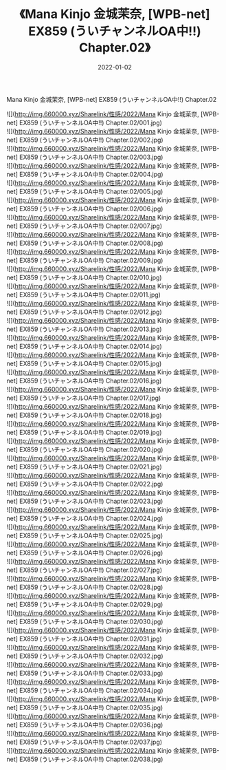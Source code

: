 ﻿---
layout: post
title:  《Mana Kinjo 金城茉奈, [WPB-net] EX859 (ういチャンネルOA中!!) Chapter.02》
date:   2022-01-02
img: http://img.660000.xyz/Sharelink/性感/2022/Mana Kinjo 金城茉奈, [WPB-net] EX859 (ういチャンネルOA中!!) Chapter.02/000.jpg
categories: [美女, 清纯, 唯美]
---

Mana Kinjo 金城茉奈, [WPB-net] EX859 (ういチャンネルOA中!!) Chapter.02

  ![](http://img.660000.xyz/Sharelink/性感/2022/Mana Kinjo 金城茉奈, [WPB-net] EX859 (ういチャンネルOA中!!) Chapter.02/001.jpg) <br> ![](http://img.660000.xyz/Sharelink/性感/2022/Mana Kinjo 金城茉奈, [WPB-net] EX859 (ういチャンネルOA中!!) Chapter.02/002.jpg) <br> ![](http://img.660000.xyz/Sharelink/性感/2022/Mana Kinjo 金城茉奈, [WPB-net] EX859 (ういチャンネルOA中!!) Chapter.02/003.jpg) <br> ![](http://img.660000.xyz/Sharelink/性感/2022/Mana Kinjo 金城茉奈, [WPB-net] EX859 (ういチャンネルOA中!!) Chapter.02/004.jpg) <br> ![](http://img.660000.xyz/Sharelink/性感/2022/Mana Kinjo 金城茉奈, [WPB-net] EX859 (ういチャンネルOA中!!) Chapter.02/005.jpg) <br> ![](http://img.660000.xyz/Sharelink/性感/2022/Mana Kinjo 金城茉奈, [WPB-net] EX859 (ういチャンネルOA中!!) Chapter.02/006.jpg) <br> ![](http://img.660000.xyz/Sharelink/性感/2022/Mana Kinjo 金城茉奈, [WPB-net] EX859 (ういチャンネルOA中!!) Chapter.02/007.jpg) <br> ![](http://img.660000.xyz/Sharelink/性感/2022/Mana Kinjo 金城茉奈, [WPB-net] EX859 (ういチャンネルOA中!!) Chapter.02/008.jpg) <br> ![](http://img.660000.xyz/Sharelink/性感/2022/Mana Kinjo 金城茉奈, [WPB-net] EX859 (ういチャンネルOA中!!) Chapter.02/009.jpg) <br> ![](http://img.660000.xyz/Sharelink/性感/2022/Mana Kinjo 金城茉奈, [WPB-net] EX859 (ういチャンネルOA中!!) Chapter.02/010.jpg) <br> ![](http://img.660000.xyz/Sharelink/性感/2022/Mana Kinjo 金城茉奈, [WPB-net] EX859 (ういチャンネルOA中!!) Chapter.02/011.jpg) <br> ![](http://img.660000.xyz/Sharelink/性感/2022/Mana Kinjo 金城茉奈, [WPB-net] EX859 (ういチャンネルOA中!!) Chapter.02/012.jpg) <br> ![](http://img.660000.xyz/Sharelink/性感/2022/Mana Kinjo 金城茉奈, [WPB-net] EX859 (ういチャンネルOA中!!) Chapter.02/013.jpg) <br> ![](http://img.660000.xyz/Sharelink/性感/2022/Mana Kinjo 金城茉奈, [WPB-net] EX859 (ういチャンネルOA中!!) Chapter.02/014.jpg) <br> ![](http://img.660000.xyz/Sharelink/性感/2022/Mana Kinjo 金城茉奈, [WPB-net] EX859 (ういチャンネルOA中!!) Chapter.02/015.jpg) <br> ![](http://img.660000.xyz/Sharelink/性感/2022/Mana Kinjo 金城茉奈, [WPB-net] EX859 (ういチャンネルOA中!!) Chapter.02/016.jpg) <br> ![](http://img.660000.xyz/Sharelink/性感/2022/Mana Kinjo 金城茉奈, [WPB-net] EX859 (ういチャンネルOA中!!) Chapter.02/017.jpg) <br> ![](http://img.660000.xyz/Sharelink/性感/2022/Mana Kinjo 金城茉奈, [WPB-net] EX859 (ういチャンネルOA中!!) Chapter.02/018.jpg) <br> ![](http://img.660000.xyz/Sharelink/性感/2022/Mana Kinjo 金城茉奈, [WPB-net] EX859 (ういチャンネルOA中!!) Chapter.02/019.jpg) <br> ![](http://img.660000.xyz/Sharelink/性感/2022/Mana Kinjo 金城茉奈, [WPB-net] EX859 (ういチャンネルOA中!!) Chapter.02/020.jpg) <br> ![](http://img.660000.xyz/Sharelink/性感/2022/Mana Kinjo 金城茉奈, [WPB-net] EX859 (ういチャンネルOA中!!) Chapter.02/021.jpg) <br> ![](http://img.660000.xyz/Sharelink/性感/2022/Mana Kinjo 金城茉奈, [WPB-net] EX859 (ういチャンネルOA中!!) Chapter.02/022.jpg) <br> ![](http://img.660000.xyz/Sharelink/性感/2022/Mana Kinjo 金城茉奈, [WPB-net] EX859 (ういチャンネルOA中!!) Chapter.02/023.jpg) <br> ![](http://img.660000.xyz/Sharelink/性感/2022/Mana Kinjo 金城茉奈, [WPB-net] EX859 (ういチャンネルOA中!!) Chapter.02/024.jpg) <br> ![](http://img.660000.xyz/Sharelink/性感/2022/Mana Kinjo 金城茉奈, [WPB-net] EX859 (ういチャンネルOA中!!) Chapter.02/025.jpg) <br> ![](http://img.660000.xyz/Sharelink/性感/2022/Mana Kinjo 金城茉奈, [WPB-net] EX859 (ういチャンネルOA中!!) Chapter.02/026.jpg) <br> ![](http://img.660000.xyz/Sharelink/性感/2022/Mana Kinjo 金城茉奈, [WPB-net] EX859 (ういチャンネルOA中!!) Chapter.02/027.jpg) <br> ![](http://img.660000.xyz/Sharelink/性感/2022/Mana Kinjo 金城茉奈, [WPB-net] EX859 (ういチャンネルOA中!!) Chapter.02/028.jpg) <br> ![](http://img.660000.xyz/Sharelink/性感/2022/Mana Kinjo 金城茉奈, [WPB-net] EX859 (ういチャンネルOA中!!) Chapter.02/029.jpg) <br> ![](http://img.660000.xyz/Sharelink/性感/2022/Mana Kinjo 金城茉奈, [WPB-net] EX859 (ういチャンネルOA中!!) Chapter.02/030.jpg) <br> ![](http://img.660000.xyz/Sharelink/性感/2022/Mana Kinjo 金城茉奈, [WPB-net] EX859 (ういチャンネルOA中!!) Chapter.02/031.jpg) <br> ![](http://img.660000.xyz/Sharelink/性感/2022/Mana Kinjo 金城茉奈, [WPB-net] EX859 (ういチャンネルOA中!!) Chapter.02/032.jpg) <br> ![](http://img.660000.xyz/Sharelink/性感/2022/Mana Kinjo 金城茉奈, [WPB-net] EX859 (ういチャンネルOA中!!) Chapter.02/033.jpg) <br> ![](http://img.660000.xyz/Sharelink/性感/2022/Mana Kinjo 金城茉奈, [WPB-net] EX859 (ういチャンネルOA中!!) Chapter.02/034.jpg) <br> ![](http://img.660000.xyz/Sharelink/性感/2022/Mana Kinjo 金城茉奈, [WPB-net] EX859 (ういチャンネルOA中!!) Chapter.02/035.jpg) <br> ![](http://img.660000.xyz/Sharelink/性感/2022/Mana Kinjo 金城茉奈, [WPB-net] EX859 (ういチャンネルOA中!!) Chapter.02/036.jpg) <br> ![](http://img.660000.xyz/Sharelink/性感/2022/Mana Kinjo 金城茉奈, [WPB-net] EX859 (ういチャンネルOA中!!) Chapter.02/037.jpg) <br> ![](http://img.660000.xyz/Sharelink/性感/2022/Mana Kinjo 金城茉奈, [WPB-net] EX859 (ういチャンネルOA中!!) Chapter.02/038.jpg) <br>